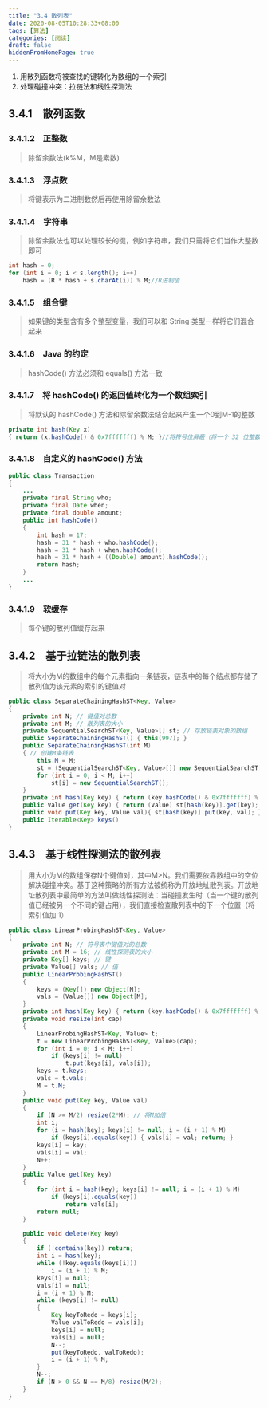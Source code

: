 ```yaml
---
title: "3.4 散列表"
date: 2020-08-05T10:28:33+08:00
tags: [算法]
categories: [阅读]
draft: false
hiddenFromHomePage: true
---
```


1. 用散列函数将被查找的键转化为数组的一个索引
2. 处理碰撞冲突：拉链法和线性探测法

## 3.4.1　散列函数
### 3.4.1.2　正整数
>除留余数法(k%M，M是素数)
### 3.4.1.3　浮点数
>将键表示为二进制数然后再使用除留余数法
### 3.4.1.4　字符串
>除留余数法也可以处理较长的键，例如字符串，我们只需将它们当作大整数即可
```java
int hash = 0;
for (int i = 0; i < s.length(); i++)
    hash = (R * hash + s.charAt(i)) % M;//R进制值
```
### 3.4.1.5　组合键
>如果键的类型含有多个整型变量，我们可以和 String 类型一样将它们混合起来
### 3.4.1.6　Java 的约定
>hashCode() 方法必须和 equals() 方法一致
### 3.4.1.7　将 hashCode() 的返回值转化为一个数组索引
>将默认的 hashCode() 方法和除留余数法结合起来产生一个0到M-1的整数
```java
private int hash(Key x)
{ return (x.hashCode() & 0x7fffffff) % M; }//将符号位屏蔽（将一个 32 位整数变为一个 31 位非负整数）
```
### 3.4.1.8　自定义的 hashCode() 方法
```java
public class Transaction
{
    ...
    private final String who;
    private final Date when;
    private final double amount;
    public int hashCode()
    {
        int hash = 17;
        hash = 31 * hash + who.hashCode();
        hash = 31 * hash + when.hashCode();
        hash = 31 * hash + ((Double) amount).hashCode();
        return hash;
    }
    ...
}
```
### 3.4.1.9　软缓存
>每个键的散列值缓存起来

## 3.4.2　基于拉链法的散列表
>将大小为M的数组中的每个元素指向一条链表，链表中的每个结点都存储了散列值为该元素的索引的键值对

```java
public class SeparateChainingHashST<Key, Value>
{
    private int N; // 键值对总数
    private int M; // 散列表的大小
    private SequentialSearchST<Key, Value>[] st; // 存放链表对象的数组
    public SeparateChainingHashST() { this(997); }
    public SeparateChainingHashST(int M)
    { // 创建M条链表
        this.M = M;
        st = (SequentialSearchST<Key, Value>[]) new SequentialSearchST[M];
        for (int i = 0; i < M; i++)
            st[i] = new SequentialSearchST();
    }
    private int hash(Key key) { return (key.hashCode() & 0x7fffffff) % M; }
    public Value get(Key key) { return (Value) st[hash(key)].get(key); }
    public void put(Key key, Value val){ st[hash(key)].put(key, val); }
    public Iterable<Key> keys()
}
```
## 3.4.3　基于线性探测法的散列表
>用大小为M的数组保存N个键值对，其中M>N。我们需要依靠数组中的空位解决碰撞冲突。基于这种策略的所有方法被统称为开放地址散列表。开放地址散列表中最简单的方法叫做线性探测法：当碰撞发生时（当一个键的散列值已经被另一个不同的键占用），我们直接检查散列表中的下一个位置（将索引值加 1）

```java
public class LinearProbingHashST<Key, Value>
{
    private int N; // 符号表中键值对的总数
    private int M = 16; // 线性探测表的大小
    private Key[] keys; // 键
    private Value[] vals; // 值
    public LinearProbingHashST()
    {
        keys = (Key[]) new Object[M];
        vals = (Value[]) new Object[M];
    }
    private int hash(Key key) { return (key.hashCode() & 0x7fffffff) % M; }
    private void resize(int cap)
    {
        LinearProbingHashST<Key, Value> t;
        t = new LinearProbingHashST<Key, Value>(cap);
        for (int i = 0; i < M; i++)
            if (keys[i] != null)
                t.put(keys[i], vals[i]);
        keys = t.keys;
        vals = t.vals;
        M = t.M;
    }
    public void put(Key key, Value val)
    {
        if (N >= M/2) resize(2*M); // 将M加倍
        int i;
        for (i = hash(key); keys[i] != null; i = (i + 1) % M)
            if (keys[i].equals(key)) { vals[i] = val; return; }
        keys[i] = key;
        vals[i] = val;
        N++;
    }
    public Value get(Key key)
    {
        for (int i = hash(key); keys[i] != null; i = (i + 1) % M)
            if (keys[i].equals(key)) 
                return vals[i];
        return null;
    }

    public void delete(Key key)
    {
        if (!contains(key)) return;
        int i = hash(key);
        while (!key.equals(keys[i]))
            i = (i + 1) % M;
        keys[i] = null;
        vals[i] = null;
        i = (i + 1) % M;
        while (keys[i] != null)
        {
            Key keyToRedo = keys[i];
            Value valToRedo = vals[i];
            keys[i] = null;
            vals[i] = null;
            N--;
            put(keyToRedo, valToRedo);
            i = (i + 1) % M;
        }
        N--;
        if (N > 0 && N == M/8) resize(M/2);
    }
}
```